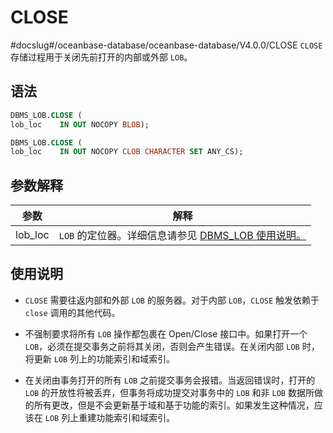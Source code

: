 CLOSE 
==========================
#docslug#/oceanbase-database/oceanbase-database/V4.0.0/CLOSE
`CLOSE` 存储过程用于关闭先前打开的内部或外部 `LOB`。

语法 
-----------

```sql
DBMS_LOB.CLOSE (
lob_loc    IN OUT NOCOPY BLOB);

DBMS_LOB.CLOSE (
lob_loc    IN OUT NOCOPY CLOB CHARACTER SET ANY_CS);
```



参数解释 
-------------



| **参数**  |                                  **解释**                                  |
|---------|--------------------------------------------------------------------------|
| lob_loc | `LOB` 的定位器。详细信息请参见 [DBMS_LOB 使用说明。](../8.DBMS_LOB/1.dbms_lob-overview.md) |





使用说明 
-------------

* `CLOSE` 需要往返内部和外部 `LOB` 的服务器。对于内部 `LOB`，`CLOSE` 触发依赖于 `close` 调用的其他代码。

  

* 不强制要求将所有 `LOB` 操作都包裹在 Open/Close 接口中。如果打开一个 `LOB`，必须在提交事务之前将其关闭，否则会产生错误。在关闭内部 `LOB` 时，将更新 `LOB` 列上的功能索引和域索引。

  

* 在关闭由事务打开的所有 `LOB` 之前提交事务会报错。当返回错误时，打开的 `LOB` 的开放性将被丢弃，但事务将成功提交对事务中的 `LOB` 和非 `LOB` 数据所做的所有更改，但是不会更新基于域和基于功能的索引。如果发生这种情况，应该在 `LOB` 列上重建功能索引和域索引。

  



